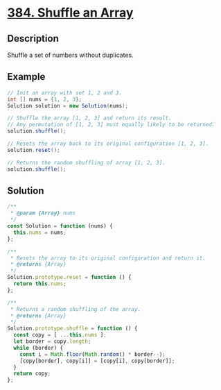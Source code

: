 # [384. Shuffle an Array](https://leetcode.com/problems/shuffle-an-array/)

## Description

Shuffle a set of numbers without duplicates.

## Example

```java
// Init an array with set 1, 2 and 3.
int [] nums = {1, 2, 3};
Solution solution = new Solution(nums);

// Shuffle the array [1, 2, 3] and return its result.
// Any permutation of [1, 2, 3] must equally likely to be returned.
solution.shuffle();

// Resets the array back to its original configuration [1, 2, 3].
solution.reset();

// Returns the random shuffling of array [1, 2, 3].
solution.shuffle();
```

## Solution

```javascript
/**
 * @param {Array} nums
 */
const Solution = function (nums) {
  this.nums = nums;
};

/**
 * Resets the array to its original configuration and return it.
 * @returns {Array}
 */
Solution.prototype.reset = function () {
  return this.nums;
};

/**
 * Returns a random shuffling of the array.
 * @returns {Array}
 */
Solution.prototype.shuffle = function () {
  const copy = [ ...this.nums ];
  let border = copy.length;
  while (border) {
    const i = Math.floor(Math.random() * border--);
    [copy[border], copy[i]] = [copy[i], copy[border]];
  }
  return copy;
};
```

